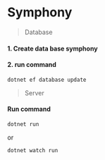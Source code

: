# Symphony

> Database
#### 1. Create data base symphony

#### 2. run command
```
dotnet ef database update
```

> Server
#### Run command
```
dotnet run
```
or
```
dotnet watch run
```
